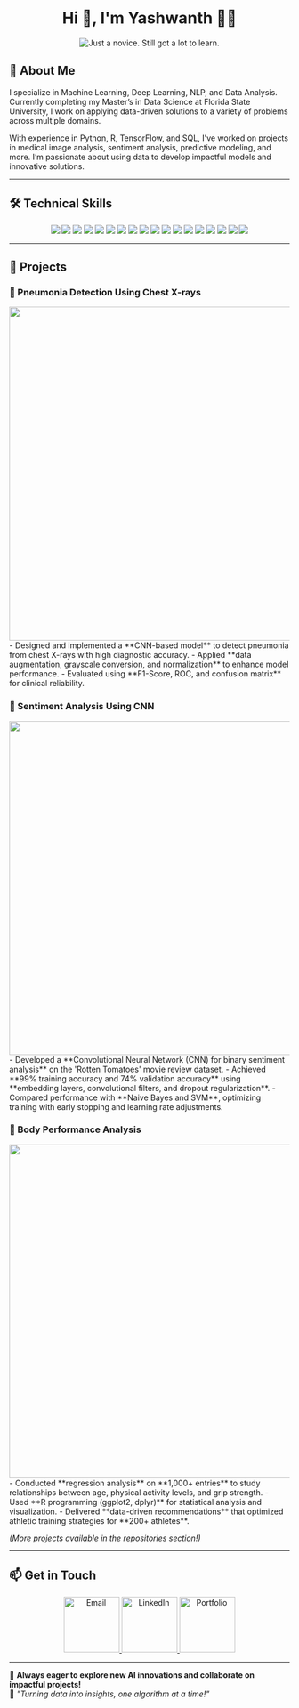 <h1 align="center">Hi 👋, I'm Yashwanth 👨‍💻</h1>
<p align="center">
  <img src="https://readme-typing-svg.herokuapp.com?color=%2336BCF7&size=16&center=true&vCenter=true&width=485&lines=Data+Scientist+and+AI+enthusiast.;and+also+a+Data+Analyst+📊;🔍+I+dive+into+data+and+come+up+with+answers.+🤖" alt="Just a novice. Still got a lot to learn." />
</p>

## 🚀 About Me
I specialize in Machine Learning, Deep Learning, NLP, and Data Analysis. Currently completing my Master’s in Data Science at Florida State University, I work on applying data-driven solutions to a variety of problems across multiple domains.

With experience in Python, R, TensorFlow, and SQL, I've worked on projects in medical image analysis, sentiment analysis, predictive modeling, and more. I’m passionate about using data to develop impactful models and innovative solutions.

---

## 🛠️ Technical Skills
<p align="center">
  <img src="https://img.shields.io/badge/Python-3776AB?style=for-the-badge&logo=python&logoColor=white" />
  <img src="https://img.shields.io/badge/R-276DC3?style=for-the-badge&logo=r&logoColor=white" />
  <img src="https://img.shields.io/badge/Java-007396?style=for-the-badge&logo=java&logoColor=white" />
  <img src="https://img.shields.io/badge/SQL-4479A1?style=for-the-badge&logo=mysql&logoColor=white" />
  <img src="https://img.shields.io/badge/TensorFlow-FF6F00?style=for-the-badge&logo=tensorflow&logoColor=white" />
  <img src="https://img.shields.io/badge/Keras-D00000?style=for-the-badge&logo=keras&logoColor=white" />
  <img src="https://img.shields.io/badge/OpenCV-5C3EE8?style=for-the-badge&logo=opencv&logoColor=white" />
  <img src="https://img.shields.io/badge/Docker-2496ED?style=for-the-badge&logo=docker&logoColor=white" />
  <img src="https://img.shields.io/badge/Kubernetes-326CE5?style=for-the-badge&logo=kubernetes&logoColor=white" />
  <img src="https://img.shields.io/badge/Git-F05032?style=for-the-badge&logo=git&logoColor=white" />
  <img src="https://img.shields.io/badge/Linux-FCC624?style=for-the-badge&logo=linux&logoColor=black" />
  <img src="https://img.shields.io/badge/PostgreSQL-336791?style=for-the-badge&logo=postgresql&logoColor=white" />
  <img src="https://img.shields.io/badge/Microsoft%20SQL%20Server-CC2927?style=for-the-badge&logo=microsoft%20sql%20server&logoColor=white" />
  <img src="https://img.shields.io/badge/MongoDB-47A248?style=for-the-badge&logo=mongodb&logoColor=white" />
  <img src="https://img.shields.io/badge/Generative%20AI-ff69b4?style=for-the-badge&logo=openai&logoColor=white" />
  <img src="https://img.shields.io/badge/Deep%20Learning-FF6F00?style=for-the-badge&logo=pytorch&logoColor=white" />
  <img src="https://img.shields.io/badge/NLP-007ACC?style=for-the-badge&logo=spacy&logoColor=white" />
  <img src="https://img.shields.io/badge/Data%20Augmentation-00C853?style=for-the-badge&logo=scikitlearn&logoColor=white" />
</p>

---

## 📌 Projects

### 🔹 Pneumonia Detection Using Chest X-rays
<img src="https://your-image-url.com/pneumonia.png" width="600" />
- Designed and implemented a **CNN-based model** to detect pneumonia from chest X-rays with high diagnostic accuracy.
- Applied **data augmentation, grayscale conversion, and normalization** to enhance model performance.
- Evaluated using **F1-Score, ROC, and confusion matrix** for clinical reliability.

### 🔹 Sentiment Analysis Using CNN
<img src="https://your-image-url.com/sentiment.png" width="600" />
- Developed a **Convolutional Neural Network (CNN) for binary sentiment analysis** on the 'Rotten Tomatoes' movie review dataset.
- Achieved **99% training accuracy and 74% validation accuracy** using **embedding layers, convolutional filters, and dropout regularization**.
- Compared performance with **Naive Bayes and SVM**, optimizing training with early stopping and learning rate adjustments.

### 🔹 Body Performance Analysis
<img src="https://your-image-url.com/body_performance.png" width="600" />
- Conducted **regression analysis** on **1,000+ entries** to study relationships between age, physical activity levels, and grip strength.
- Used **R programming (ggplot2, dplyr)** for statistical analysis and visualization.
- Delivered **data-driven recommendations** that optimized athletic training strategies for **200+ athletes**.

_(More projects available in the repositories section!)_

---

## 📫 Get in Touch
<p align="center">
  <a href="mailto:your-email@example.com">
    <img src="https://img.shields.io/badge/Email-Email-blue?logo=gmail&logoColor=white" alt="Email" width="100">
  </a>
  <a href="https://www.linkedin.com/in/your-linkedin/">
    <img src="https://img.shields.io/badge/LinkedIn-Linkedin-blue?logo=linkedin&logoColor=white" alt="LinkedIn" width="100">
  </a>
  <a href="https://your-portfolio.com">
    <img src="https://img.shields.io/badge/Portfolio-Portfolio-blue?logo=google-chrome&logoColor=white" alt="Portfolio" width="100">
  </a>
</p>

---

🚀 **Always eager to explore new AI innovations and collaborate on impactful projects!**  
🤖 *"Turning data into insights, one algorithm at a time!"*

